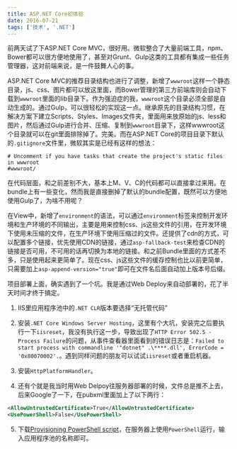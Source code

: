 ```yaml
---
title: ASP.NET Core初体验
date: 2016-07-21
tags: ['技术', '.NET']
---
```


前两天试了下ASP.NET Core MVC，很好用。微软整合了大量前端工具，npm、Bower都可以很方便地使用了，甚至对Grunt、Gulp这类的工具都有集成一些任务管理器，这对前端来说，是一件鼓舞人心的事。

ASP.NET Core MVC的推荐目录结构也进行了调整，新增了`wwwroot`这样一个静态目录，js、css、图片都可以放这里面，而Bower管理的第三方前端库则会自动下载到`wwwroot`里面的lib目录下。作为强迫症的我，`wwwroot`这个目录必须全部是自动生成的。通过Gulp，可以很轻松的实现这一点。继承原先的目录结构习惯，在解决方案下建立Scripts、Styles、Images文件夹，里面用来放原始的js、less和图片，然后通过Gulp进行合并、压缩、复制到`wwwroot`目录下，这样wwwroot这个目录就可以在git里面排除掉了。完美。而在ASP.NET Core的项目目录下默认的`.gitignore`文件里，微软其实是已经有这样的想法：

```log
# Uncomment if you have tasks that create the project's static files in wwwroot
#wwwroot/
```

在代码层面，和之前差别不大，基本上M、V、C的代码都可以直接拿过来用。在bundle上有一些变化，然而我是直接删掉了默认的bundle配置，既然可以方便地使用Gulp了，为啥不用呢？

在View中，新增了`environment`的语法，可以通过`environment`标签来控制开发环境和生产环境的不同输出，主要是用来控制css、js这些文件的引用，在开发环境下使用未压缩的文件，在生产环境下使用压缩过的文件。还提供了cdn的方式，可以配置多个链接，优先使用CDN的链接，通过`asp-fallback-test`来检查CDN的链接是否可用，不可用的话再切换为本地的链接。和之前Bundle里面的方式差不多，只是使用起来更简单了。现在css、js这些文件的缓存控制也比以前更简单，只需要加上`asp-append-version="true"`即可在文件名后面自动加上版本号后缀。

项目部署上面，确实遇到了一个坑。我是通过Web Deploy来自动部署的，花了半天时间才终于搞定。

1. IIS里应用程序池中的`.NET CLR`版本要选择“无托管代码”

2. 安装`.NET Core Windows Server Hosting`，这里有个大坑，安装完之后要执行一下`iisreset`，我没有执行这一步，导致出现了`HTTP Error 502.5 - Process Failure`的问题，从事件查看器里面看到的错误日志是：`Failed to start process with commandline '"dotnet" .\****.dll', ErrorCode = '0x80070002'.`。遇到同样问题的朋友可以试试`iisreset`或者重启机器。

3. 安装`HttpPlatformHandler`。

4. 还有个就是我当时用Web Delpoy往服务器部署的时候，文件总是推不上去，后来Google了一下，在pubxml里面加上了以下两行：

```xml
<AllowUntrustedCertificate>True</AllowUntrustedCertificate>
<UsePowerShell>False</UsePowerShell>
```

5. 下载[Provisioning PowerShell script](https://github.com/aspnet/DataProtection/blob/dev/Provision-AutoGenKeys.ps1 "Provisioning PowerShell script")，在服务器上使用`PowerShell`运行，输入应用程序池的名称即可。
